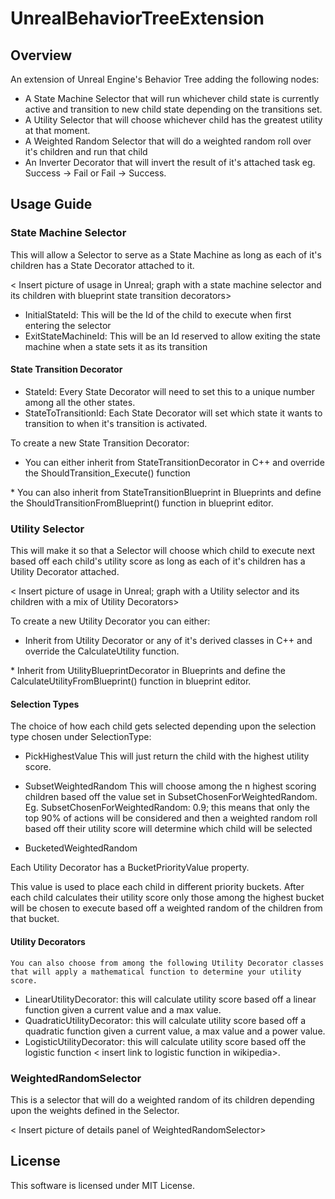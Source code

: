 # UnrealBehaviorTreeExtension

## Overview

An extension of Unreal Engine's Behavior Tree adding the following nodes:
* A State Machine Selector that will run whichever child state is currently active and transition to new child state depending on the transitions set.
* A Utility Selector that will choose whichever child has the greatest utility at that moment.
* A Weighted Random Selector that will do a weighted random roll over it's children and run that child
* An Inverter Decorator that will invert the result of it's attached task eg. Success -> Fail or Fail -> Success.

## Usage Guide

### State Machine Selector

This will allow a Selector to serve as a State Machine as long as each of it's children has a State Decorator attached to it.

< Insert picture of usage in Unreal; graph with a state machine selector and its children with blueprint state transition decorators>
* InitialStateId: This will be the Id of the child to execute when first entering the selector
* ExitStateMachineId: This will be an Id reserved to allow exiting the state machine when a state sets it as its transition
<insert picture of Details Panel for State Machine Selector>
  
#### State Transition Decorator

<insert picture of Details Panel for State Decorator>
  
* StateId: Every State Decorator will need to set this to a unique number among all the other states.
* StateToTransitionId: Each State Decorator will set which state it wants to transition to when it's transition is activated.

To create a new State Transition Decorator:
* You can either inherit from StateTransitionDecorator in C++ and override the ShouldTransition_Execute() function
<insert header file of StateTransitionDecorator>
*  You can also inherit from StateTransitionBlueprint in Blueprints and define the ShouldTransitionFromBlueprint() function in blueprint editor.
  
 ### Utility Selector
 
 This will make it so that a Selector will choose which child to execute next based off each child's utility score as long as each of it's children has a Utility Decorator attached.
 
 < Insert picture of usage in Unreal; graph with a Utility selector and its children with a mix of Utility Decorators>
 
 To create a new Utility Decorator you can either:
   * Inherit from Utility Decorator or any of it's derived classes in C++ and override the CalculateUtility function.
   <insert header file of UtilityDecorator>
   * Inherit from UtilityBlueprintDecorator in Blueprints and define the CalculateUtilityFromBlueprint() function in blueprint editor.
 
 #### Selection Types
 
 The choice of how each child gets selected depending upon the selection type chosen under SelectionType:
 
 <insert picture of Details Panel for Utility Selector>
  
  * PickHighestValue
  This will just return the child with the highest utility score.
  
  * SubsetWeightedRandom
  This will choose among the n highest scoring children based off the value set in SubsetChosenForWeightedRandom. Eg. SubsetChosenForWeightedRandom: 0.9; this means that only the top 90% of actions will be considered and then a weighted random roll based off their utility score will determine which child will be selected
  
  * BucketedWeightedRandom
  
  Each Utility Decorator has a BucketPriorityValue property.
  
  <insert picture of Details Panel for Utility Decorator>
  
  This value is used to place each child in different priority buckets. After each child calculates their utility score only    those among the highest bucket will be chosen to execute based off a weighted random of the children from that bucket.
  
   #### Utility Decorators
    
    You can also choose from among the following Utility Decorator classes that will apply a mathematical function to determine your utility score.
  * LinearUtilityDecorator: this will calculate utility score based off a linear function given a current value and a max value.
  * QuadraticUtilityDecorator: this will calculate utility score based off a quadratic function given a current value, a max value and a power value.
  * LogisticUtilityDecorator: this will calculate utility score based off the logistic function < insert link to logistic function in wikipedia>.
  
  ### WeightedRandomSelector
  
  This is a selector that will do a weighted random of its children depending upon the weights defined in the Selector.
  
  < Insert picture of details panel of WeightedRandomSelector>
  
  ## License
  
  This software is licensed under MIT License.
 
    
  

  
  

